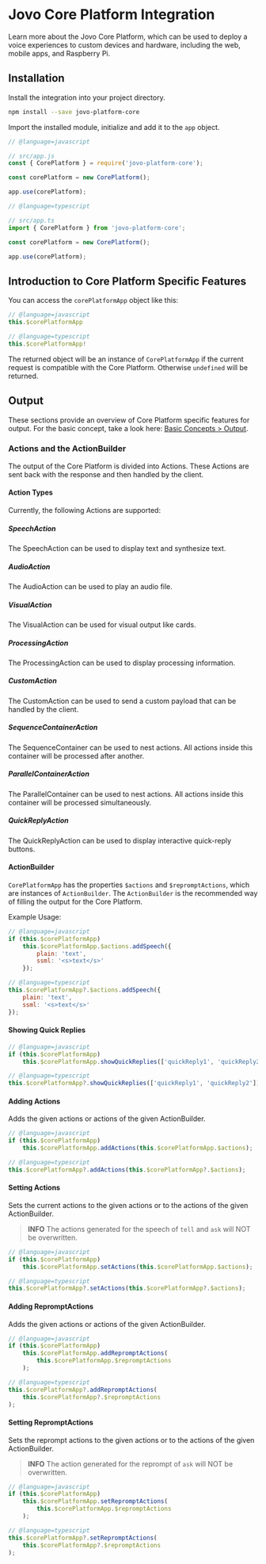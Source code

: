 # Jovo Core Platform Integration

Learn more about the Jovo Core Platform, which can be used to deploy a voice experiences to custom devices and hardware, including the web, mobile apps, and Raspberry Pi.

## Installation

Install the integration into your project directory.

```sh
npm install --save jovo-platform-core
```

Import the installed module, initialize and add it to the `app` object.

```javascript
// @language=javascript

// src/app.js
const { CorePlatform } = require('jovo-platform-core');

const corePlatform = new CorePlatform();

app.use(corePlatform);

// @language=typescript

// src/app.ts
import { CorePlatform } from 'jovo-platform-core';

const corePlatform = new CorePlatform();

app.use(corePlatform);
```

## Introduction to Core Platform Specific Features

You can access the `corePlatformApp` object like this:

```javascript
// @language=javascript
this.$corePlatformApp

// @language=typescript
this.$corePlatformApp!
```

The returned object will be an instance of `CorePlatformApp` if the current request is compatible with the Core Platform. Otherwise `undefined` will be returned.

## Output

These sections provide an overview of Core Platform specific features for output.
For the basic concept, take a look here: [Basic Concepts > Output](../../basic-concepts/output './output').

### Actions and the ActionBuilder

The output of the Core Platform is divided into Actions.
These Actions are sent back with the response and then handled by the client.

#### Action Types

Currently, the following Actions are supported:

##### SpeechAction

The SpeechAction can be used to display text and synthesize text.

##### AudioAction

The AudioAction can be used to play an audio file.

##### VisualAction

The VisualAction can be used for visual output like cards.

##### ProcessingAction

The ProcessingAction can be used to display processing information.

##### CustomAction

The CustomAction can be used to send a custom payload that can be handled by the client.

##### SequenceContainerAction

The SequenceContainer can be used to nest actions. All actions inside this container will be processed after another.

##### ParallelContainerAction

The ParallelContainer can be used to nest actions. All actions inside this container will be processed simultaneously.

##### QuickReplyAction

The QuickReplyAction can be used to display interactive quick-reply buttons.

#### ActionBuilder

`CorePlatformApp` has the properties `$actions` and `$repromptActions`, which are instances of `ActionBuilder`.
The `ActionBuilder` is the recommended way of filling the output for the Core Platform.

Example Usage:

```javascript
// @language=javascript
if (this.$corePlatformApp)
	this.$corePlatformApp.$actions.addSpeech({
		plain: 'text',
		ssml: '<s>text</s>'
	});

// @language=typescript
this.$corePlatformApp?.$actions.addSpeech({
	plain: 'text',
	ssml: '<s>text</s>'
});
```

#### Showing Quick Replies

```javascript
// @language=javascript
if (this.$corePlatformApp)
	this.$corePlatformApp.showQuickReplies(['quickReply1', 'quickReply2']);

// @language=typescript
this.$corePlatformApp?.showQuickReplies(['quickReply1', 'quickReply2']);
```

#### Adding Actions

Adds the given actions or actions of the given ActionBuilder.

```javascript
// @language=javascript
if (this.$corePlatformApp)
	this.$corePlatformApp.addActions(this.$corePlatformApp.$actions);

// @language=typescript
this.$corePlatformApp?.addActions(this.$corePlatformApp?.$actions);
```

#### Setting Actions

Sets the current actions to the given actions or to the actions of the given ActionBuilder.

> **INFO** The actions generated for the speech of `tell` and `ask` will NOT be overwritten.

```javascript
// @language=javascript
if (this.$corePlatformApp)
	this.$corePlatformApp.setActions(this.$corePlatformApp.$actions);

// @language=typescript
this.$corePlatformApp?.setActions(this.$corePlatformApp?.$actions);
```

#### Adding RepromptActions

Adds the given actions or actions of the given ActionBuilder.

```javascript
// @language=javascript
if (this.$corePlatformApp)
	this.$corePlatformApp.addRepromptActions(
		this.$corePlatformApp.$repromptActions
	);

// @language=typescript
this.$corePlatformApp?.addRepromptActions(
	this.$corePlatformApp?.$repromptActions
);
```

#### Setting RepromptActions

Sets the reprompt actions to the given actions or to the actions of the given ActionBuilder.

> **INFO** The action generated for the reprompt of `ask` will NOT be overwritten.

```javascript
// @language=javascript
if (this.$corePlatformApp)
	this.$corePlatformApp.setRepromptActions(
		this.$corePlatformApp.$repromptActions
	);

// @language=typescript
this.$corePlatformApp?.setRepromptActions(
	this.$corePlatformApp?.$repromptActions
);
```
